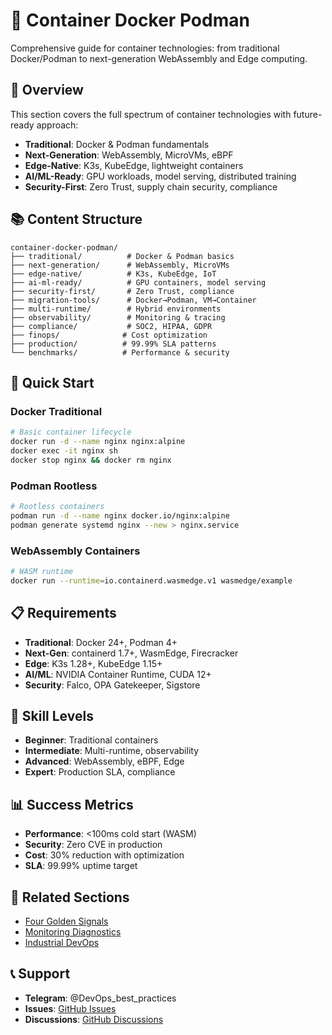 # 🐳 Container Docker Podman

Comprehensive guide for container technologies: from traditional Docker/Podman to next-generation WebAssembly and Edge computing.

## 🎯 Overview

This section covers the full spectrum of container technologies with future-ready approach:

- **Traditional**: Docker & Podman fundamentals
- **Next-Generation**: WebAssembly, MicroVMs, eBPF
- **Edge-Native**: K3s, KubeEdge, lightweight containers
- **AI/ML-Ready**: GPU workloads, model serving, distributed training
- **Security-First**: Zero Trust, supply chain security, compliance

## 📚 Content Structure

```
container-docker-podman/
├── traditional/          # Docker & Podman basics
├── next-generation/      # WebAssembly, MicroVMs
├── edge-native/          # K3s, KubeEdge, IoT
├── ai-ml-ready/          # GPU containers, model serving
├── security-first/       # Zero Trust, compliance
├── migration-tools/      # Docker→Podman, VM→Container
├── multi-runtime/        # Hybrid environments
├── observability/        # Monitoring & tracing
├── compliance/           # SOC2, HIPAA, GDPR
├── finops/              # Cost optimization
├── production/          # 99.99% SLA patterns
└── benchmarks/          # Performance & security
```

## 🚀 Quick Start

### Docker Traditional
```bash
# Basic container lifecycle
docker run -d --name nginx nginx:alpine
docker exec -it nginx sh
docker stop nginx && docker rm nginx
```

### Podman Rootless
```bash
# Rootless containers
podman run -d --name nginx docker.io/nginx:alpine
podman generate systemd nginx --new > nginx.service
```

### WebAssembly Containers
```bash
# WASM runtime
docker run --runtime=io.containerd.wasmedge.v1 wasmedge/example
```

## 📋 Requirements

- **Traditional**: Docker 24+, Podman 4+
- **Next-Gen**: containerd 1.7+, WasmEdge, Firecracker
- **Edge**: K3s 1.28+, KubeEdge 1.15+
- **AI/ML**: NVIDIA Container Runtime, CUDA 12+
- **Security**: Falco, OPA Gatekeeper, Sigstore

## 🎯 Skill Levels

- **Beginner**: Traditional containers
- **Intermediate**: Multi-runtime, observability
- **Advanced**: WebAssembly, eBPF, Edge
- **Expert**: Production SLA, compliance

## 📊 Success Metrics

- **Performance**: <100ms cold start (WASM)
- **Security**: Zero CVE in production
- **Cost**: 30% reduction with optimization
- **SLA**: 99.99% uptime target

## 🔗 Related Sections

- [Four Golden Signals](../articles/telegram/four-golden-signals/)
- [Monitoring Diagnostics](../code/monitoring-diagnostics/)
- [Industrial DevOps](../industrial/)

## 📞 Support

- **Telegram**: @DevOps_best_practices
- **Issues**: [GitHub Issues](https://github.com/DevOpsBestPracticesTelegramCanal/DevOpsBestPractices/issues)
- **Discussions**: [GitHub Discussions](https://github.com/DevOpsBestPracticesTelegramCanal/DevOpsBestPractices/discussions)